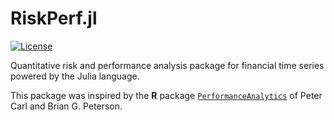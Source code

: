 # RiskPerf.jl

[![License](https://img.shields.io/badge/License-Apache%202.0-blue.svg)](https://opensource.org/licenses/Apache-2.0)

Quantitative risk and performance analysis package for financial time series powered by the Julia language.

This package was inspired by the **R** package [`PerformanceAnalytics`](https://cran.r-project.org/web/packages/PerformanceAnalytics/index.html) of Peter Carl and Brian G. Peterson.
